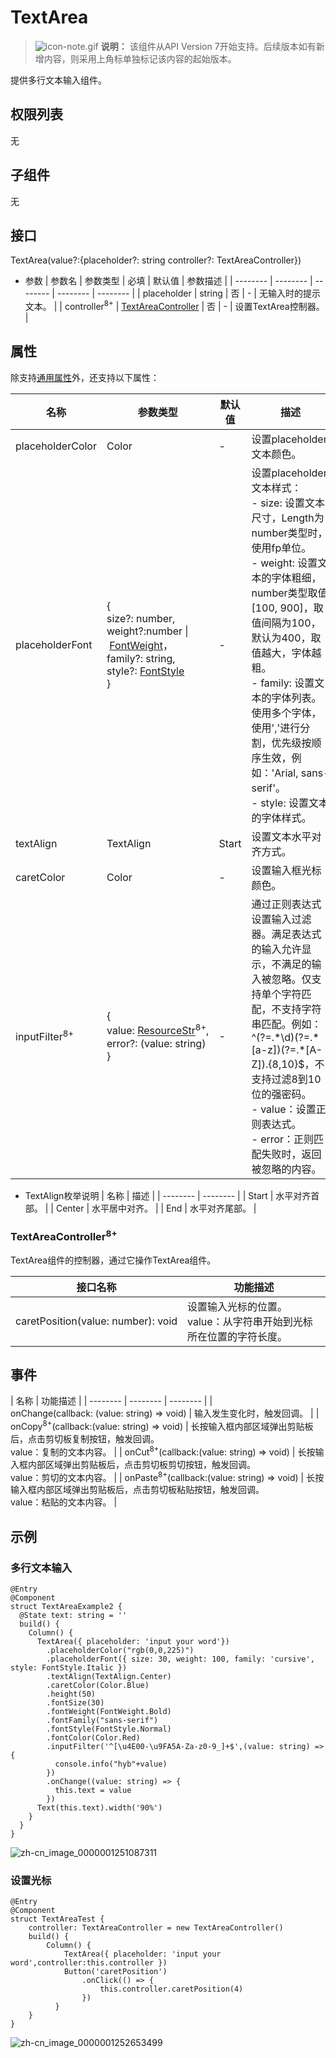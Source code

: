 # TextArea

> ![icon-note.gif](public_sys-resources/icon-note.gif) **说明：**
> 该组件从API Version 7开始支持。后续版本如有新增内容，则采用上角标单独标记该内容的起始版本。


提供多行文本输入组件。


## 权限列表

无


## 子组件

无


## 接口

TextArea(value?:{placeholder?: string controller?: TextAreaController})

- 参数
  | 参数名 | 参数类型 | 必填 | 默认值 | 参数描述 |
  | -------- | -------- | -------- | -------- | -------- |
  | placeholder | string | 否 | - | 无输入时的提示文本。 |
  | controller<sup>8+</sup> | [TextAreaController](#textareacontroller<sup>8+</sup) | 否 | - | 设置TextArea控制器。 |


## 属性

除支持[通用属性](ts-universal-attributes.md)外，还支持以下属性：

| 名称 | 参数类型 | 默认值 | 描述 |
| -------- | -------- | -------- | -------- |
| placeholderColor | Color | - | 设置placeholder文本颜色。 |
| placeholderFont | {<br/>size?:&nbsp;number,<br/>weight?:number&nbsp;\|&nbsp;[FontWeight](ts-universal-attributes-text-style.md)，<br/>family?:&nbsp;string,<br/>style?:&nbsp;[FontStyle](ts-universal-attributes-text-style.md)<br/>} | - | 设置placeholder文本样式：<br/>-&nbsp;size:&nbsp;设置文本尺寸，Length为number类型时，使用fp单位。<br/>-&nbsp;weight:&nbsp;设置文本的字体粗细，number类型取值[100,&nbsp;900]，取值间隔为100，默认为400，取值越大，字体越粗。<br/>-&nbsp;family:&nbsp;设置文本的字体列表。使用多个字体，使用','进行分割，优先级按顺序生效，例如：'Arial,&nbsp;sans-serif'。<br/>-&nbsp;style:&nbsp;设置文本的字体样式。 |
| textAlign | TextAlign | Start | 设置文本水平对齐方式。 |
| caretColor | Color | - | 设置输入框光标颜色。 |
| inputFilter<sup>8+</sup> | {<br/>value:&nbsp;[ResourceStr](../../ui/ts-types.md#resourcestr类型8-)<sup>8+</sup>,<br/>error?:&nbsp;(value:&nbsp;string)<br/>} | - | 通过正则表达式设置输入过滤器。满足表达式的输入允许显示，不满足的输入被忽略。仅支持单个字符匹配，不支持字符串匹配。例如：^(?=.\*\d)(?=.\*[a-z])(?=.\*[A-Z]).{8,10}$，不支持过滤8到10位的强密码。<br/>-&nbsp;value：设置正则表达式。<br/>-&nbsp;error：正则匹配失败时，返回被忽略的内容。 |

- TextAlign枚举说明
  | 名称 | 描述 | 
  | -------- | -------- |
  | Start | 水平对齐首部。 | 
  | Center | 水平居中对齐。 | 
  | End | 水平对齐尾部。 | 


### TextAreaController<sup>8+</sup>

TextArea组件的控制器，通过它操作TextArea组件。

| 接口名称 | 功能描述 | 
| -------- | -------- |
| caretPosition(value:&nbsp;number):&nbsp;void | 设置输入光标的位置。<br/>value：从字符串开始到光标所在位置的字符长度。 | 


## 事件

| 名称 | 功能描述 | 
| -------- | -------- | -------- |
| onChange(callback:&nbsp;(value:&nbsp;string)&nbsp;=&gt;&nbsp;void) | 输入发生变化时，触发回调。 | 
| onCopy<sup>8+</sup>(callback:(value:&nbsp;string)&nbsp;=&gt;&nbsp;void) | 长按输入框内部区域弹出剪贴板后，点击剪切板复制按钮，触发回调。<br/>value：复制的文本内容。 | 
| onCut<sup>8+</sup>(callback:(value:&nbsp;string)&nbsp;=&gt;&nbsp;void) | 长按输入框内部区域弹出剪贴板后，点击剪切板剪切按钮，触发回调。<br/>value：剪切的文本内容。 | 
| onPaste<sup>8+</sup>(callback:(value:&nbsp;string)&nbsp;=&gt;&nbsp;void) | 长按输入框内部区域弹出剪贴板后，点击剪切板粘贴按钮，触发回调。<br/>value：粘贴的文本内容。 | 


## 示例


### 多行文本输入

```
@Entry
@Component
struct TextAreaExample2 {
  @State text: string = ''
  build() {
    Column() {
      TextArea({ placeholder: 'input your word'})
        .placeholderColor("rgb(0,0,225)")
        .placeholderFont({ size: 30, weight: 100, family: 'cursive', style: FontStyle.Italic })
        .textAlign(TextAlign.Center)
        .caretColor(Color.Blue)
        .height(50)
        .fontSize(30)
        .fontWeight(FontWeight.Bold)
        .fontFamily("sans-serif")
        .fontStyle(FontStyle.Normal)
        .fontColor(Color.Red)
        .inputFilter('^[\u4E00-\u9FA5A-Za-z0-9_]+$',(value: string) => {
          console.info("hyb"+value)
        })
        .onChange((value: string) => {
          this.text = value
        })
      Text(this.text).width('90%')
    }
  }
}
```

![zh-cn_image_0000001251087311](figures/zh-cn_image_0000001251087311.gif)


### 设置光标

```
@Entry
@Component
struct TextAreaTest {
    controller: TextAreaController = new TextAreaController()
    build() {
        Column() {
            TextArea({ placeholder: 'input your word',controller:this.controller })
            Button('caretPosition')
                .onClick(() => {
                    this.controller.caretPosition(4)
                })
          }
    }
}
```

![zh-cn_image_0000001252653499](figures/zh-cn_image_0000001252653499.png)
